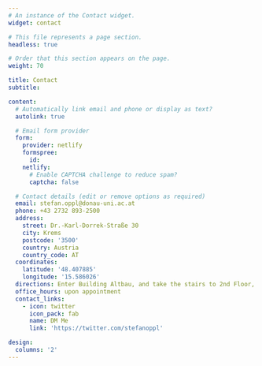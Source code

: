 ```yaml
---
# An instance of the Contact widget.
widget: contact

# This file represents a page section.
headless: true

# Order that this section appears on the page.
weight: 70

title: Contact
subtitle:

content:
  # Automatically link email and phone or display as text?
  autolink: true

  # Email form provider
  form:
    provider: netlify
    formspree:
      id:
    netlify:
      # Enable CAPTCHA challenge to reduce spam?
      captcha: false

  # Contact details (edit or remove options as required)
  email: stefan.oppl@donau-uni.ac.at
  phone: +43 2732 893-2500
  address:
    street: Dr.-Karl-Dorrek-Straße 30
    city: Krems
    postcode: '3500'
    country: Austria
    country_code: AT
  coordinates:
    latitude: '48.407885'
    longitude: '15.586026'
  directions: Enter Building Altbau, and take the stairs to 2nd Floor, Tract L, Room 2.208-1 
  office_hours: upon appointment
  contact_links:
    - icon: twitter
      icon_pack: fab
      name: DM Me
      link: 'https://twitter.com/stefanoppl'

design:
  columns: '2'
---
```

